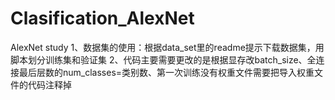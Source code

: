 # Clasification_AlexNet
AlexNet study
1、数据集的使用：根据data_set里的readme提示下载数据集，用脚本划分训练集和验证集
2、代码主要需要更改的是根据显存改batch_size、全连接最后层数的num_classes=类别数、第一次训练没有权重文件需要把导入权重文件的代码注释掉
